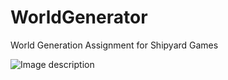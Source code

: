 # WorldGenerator
World Generation Assignment for Shipyard Games

![Image description](http://www.mirkoson.net/Apps/WorldGenerator.png)
